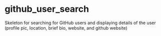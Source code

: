 # github_user_search
Skeleton for searching for GitHub users and displaying details of the user (profile pic, location, brief bio, website, and github website)

